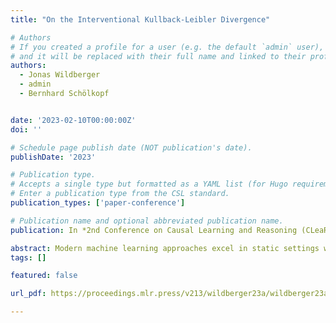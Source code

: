 ```yaml
---
title: "On the Interventional Kullback-Leibler Divergence"

# Authors
# If you created a profile for a user (e.g. the default `admin` user), write the username (folder name) here
# and it will be replaced with their full name and linked to their profile.
authors:
  - Jonas Wildberger
  - admin
  - Bernhard Schölkopf


date: '2023-02-10T00:00:00Z'
doi: ''

# Schedule page publish date (NOT publication's date).
publishDate: '2023'

# Publication type.
# Accepts a single type but formatted as a YAML list (for Hugo requirements).
# Enter a publication type from the CSL standard.
publication_types: ['paper-conference']

# Publication name and optional abbreviated publication name.
publication: In *2nd Conference on Causal Learning and Reasoning (CLeaR), 2023*

abstract: Modern machine learning approaches excel in static settings where a large amount of iid training data are available for a given task. In a dynamic environment though, an intelligent agent needs to be able to transfer knowledge and re-use learned components across domains. It has been argued that this may be possible through causal models, aiming to mirror the modularity of the real world in terms of independent causal mechanisms. However, the true causal structure underlying a given set of data is generally not identifiable, so it is desirable to have means to quantify differences between models (eg, between the ground truth and an estimate), on both the observational and interventional level. In the present work, we introduce the Interventional Kullback-Leibler (IKL) divergence to quantify both structural and distributional differences between models based on a finite set of multi-environment distributions generated by interventions from the ground truth. Since we generally cannot quantify all differences between causal models for every finite set of interventional distributions, we propose a sufficient condition on the intervention targets to identify subsets of observed variables on which the models provably agree or disagree.
tags: []

featured: false

url_pdf: https://proceedings.mlr.press/v213/wildberger23a/wildberger23a.pdf

---
```

